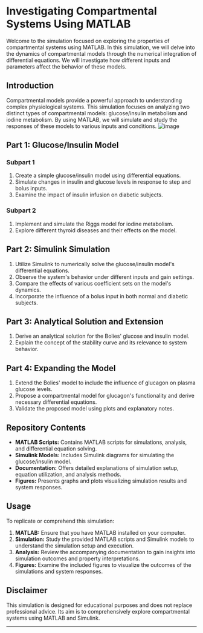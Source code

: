 # Investigating Compartmental Systems Using MATLAB

Welcome to the simulation focused on exploring the properties of compartmental systems using MATLAB. In this simulation, we will delve into the dynamics of compartmental models through the numerical integration of differential equations. We will investigate how different inputs and parameters affect the behavior of these models.

## Introduction

Compartmental models provide a powerful approach to understanding complex physiological systems. This simulation focuses on analyzing two distinct types of compartmental models: glucose/insulin metabolism and iodine metabolism. By using MATLAB, we will simulate and study the responses of these models to various inputs and conditions.
![image](https://github.com/RavinduMPK/Modelling-and-Analysis-of-Physiological-Systems/assets/68577937/98cf887c-b322-43f5-a54b-0bd61a888e65)

## Part 1: Glucose/Insulin Model

### Subpart 1

1. Create a simple glucose/insulin model using differential equations.
2. Simulate changes in insulin and glucose levels in response to step and bolus inputs.
3. Examine the impact of insulin infusion on diabetic subjects.

### Subpart 2

1. Implement and simulate the Riggs model for iodine metabolism.
2. Explore different thyroid diseases and their effects on the model.

## Part 2: Simulink Simulation

1. Utilize Simulink to numerically solve the glucose/insulin model's differential equations.
2. Observe the system's behavior under different inputs and gain settings.
3. Compare the effects of various coefficient sets on the model's dynamics.
4. Incorporate the influence of a bolus input in both normal and diabetic subjects.

## Part 3: Analytical Solution and Extension

1. Derive an analytical solution for the Bolies' glucose and insulin model.
2. Explain the concept of the stability curve and its relevance to system behavior.

## Part 4: Expanding the Model

1. Extend the Bolies' model to include the influence of glucagon on plasma glucose levels.
2. Propose a compartmental model for glucagon's functionality and derive necessary differential equations.
3. Validate the proposed model using plots and explanatory notes.

## Repository Contents

- **MATLAB Scripts:** Contains MATLAB scripts for simulations, analysis, and differential equation solving.
- **Simulink Models:** Includes Simulink diagrams for simulating the glucose/insulin model.
- **Documentation:** Offers detailed explanations of simulation setup, equation utilization, and analysis methods.
- **Figures:** Presents graphs and plots visualizing simulation results and system responses.

## Usage

To replicate or comprehend this simulation:

1. **MATLAB:** Ensure that you have MATLAB installed on your computer.
2. **Simulation:** Study the provided MATLAB scripts and Simulink models to understand the simulation setup and execution.
3. **Analysis:** Review the accompanying documentation to gain insights into simulation outcomes and property interpretations.
4. **Figures:** Examine the included figures to visualize the outcomes of the simulations and system responses.

## Disclaimer

This simulation is designed for educational purposes and does not replace professional advice. Its aim is to comprehensively explore compartmental systems using MATLAB and Simulink.

---


